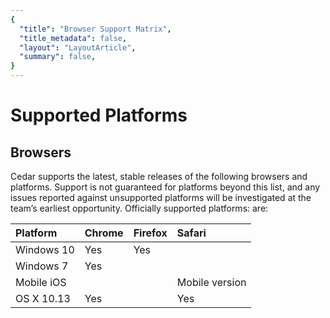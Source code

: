 ```yaml
---
{
  "title": "Browser Support Matrix",
  "title_metadata": false,
  "layout": "LayoutArticle",
  "summary": false,
}
---
```


# Supported Platforms

## Browsers

Cedar supports the latest, stable releases of the following browsers and platforms. Support is not guaranteed for platforms beyond this list, and any issues reported against unsupported platforms will be investigated at the team’s earliest opportunity.
Officially supported platforms: are:

| **Platform** | **Chrome** | **Firefox** | **Safari**     |
| :----------- | :--------- | :---------- | :------------- |
| Windows 10   | Yes        | Yes         |                |
| Windows 7    | Yes        |             |                |
| Mobile iOS   |            |             | Mobile version |
| OS X 10.13   | Yes        |             | Yes            |
